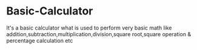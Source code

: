 # Basic-Calculator
It's a basic calculator what is used to perform very basic math like addition,subtraction,multiplication,division,square root,square operation &amp; percentage calculation etc
